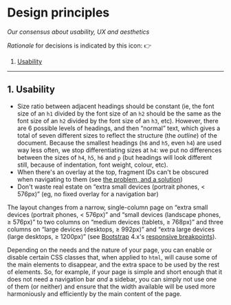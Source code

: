 # Design principles

*Our consensus about usability, UX and aesthetics*

*Rationale* for decisions is indicated by this icon: 👉

1. [Usability](#1-usability)

---

## 1. Usability

* Size ratio between adjacent headings should be constant (ie, the font size of an `h1` divided by the font size of an `h2` should be the same as the font size
  of an `h2` divided by the font size of an `h3`, etc).
  However, there are 6 possible levels of headings, and then &ldquo;normal&rdquo; text, which gives a total of seven different sizes to reflect the structure
  (the *outline*) of the document.
  Because the smallest headings (`h6` and `h5`, even `h4`) are used way less often, we stop differentiating sizes at `h4`: we put no differences between the
  sizes of `h4`, `h5`, `h6` and `p` (but headings will look different still, because of indentation, font weight, colour, etc).
* When there's an overlay at the top, fragment IDs can't be obscured when navigating to them
  (see [the problem, and a solution](https://codepen.io/tripu/pen/NqyKPZ))
* Don't waste real estate on &ldquo;extra small devices (portrait phones, < 576px)&rdquo; (eg, no fixed overlay for a navigation bar)

The layout changes from a narrow, single-column page on &ldquo;extra small devices (portrait phones, < 576px)&rdquo; and &ldquo;small devices (landscape phones,
≥ 576px)&rdquo; to two columns on &ldquo;medium devices (tablets, ≥ 768px)&rdquo; and three columns on &ldquo;large devices (desktops, ≥ 992px)&rdquo; and
&ldquo;extra large devices (large desktops, ≥ 1200px)&rdquo; (see [Bootstrap](https://getbootstrap.com/) 4.x's [responsive breakpoints](https://getbootstrap.com/docs/4.0/layout/overview/#responsive-breakpoints)).

Depending on the needs and the nature of your page, you can enable or disable certain CSS classes that, when applied to `html`, will cause some of the main
elements to disappear, and the extra space to be used by the rest of elements.
So, for example, if your page is simple and short enough that it does not need a navigation bar *and* a sidebar, you can simply not use one of them (or neither)
and ensure that the width available will be used more harmoniously and efficiently by the main content of the page.
